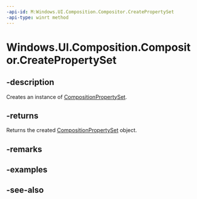 ```yaml
---
-api-id: M:Windows.UI.Composition.Compositor.CreatePropertySet
-api-type: winrt method
---
```


<!-- Method syntax
public Windows.UI.Composition.CompositionPropertySet CreatePropertySet()
-->

# Windows.UI.Composition.Compositor.CreatePropertySet

## -description
Creates an instance of [CompositionPropertySet](compositionpropertyset.md).



## -returns
Returns the created [CompositionPropertySet](compositionpropertyset.md) object.

## -remarks

## -examples

## -see-also
